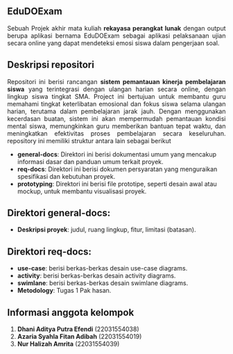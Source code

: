 ## EduDOExam
<p align="justify">
Sebuah Projek akhir mata kuliah <b>rekayasa perangkat lunak</b> dengan output berupa aplikasi bernama EduDOExam sebagai aplikasi pelaksanaan ujian secara online yang dapat mendeteksi emosi siswa dalam pengerjaan soal.

## Deskripsi repositori
<p align="justify">
Repositori ini berisi rancangan <b>sistem pemantauan kinerja pembelajaran siswa</b> yang terintegrasi dengan ulangan harian secara online, dengan lingkup siswa tingkat SMA. Project ini bertujuan untuk membantu guru memahami tingkat keterlibatan emosional dan fokus siswa selama ulangan harian, terutama dalam pembelajaran jarak jauh. Dengan menggunakan kecerdasan buatan, sistem ini akan mempermudah pemantauan kondisi mental siswa, memungkinkan guru memberikan bantuan tepat waktu, dan meningkatkan efektivitas proses pembelajaran secara keseluruhan. repository ini memiliki struktur antara lain sebagai berikut
<ul>
  <li><b>general-docs</b>: Direktori ini berisi dokumentasi umum yang mencakup informasi dasar dan panduan umum terkait proyek.</li>
  <li><b>req-docs</b>: Direktori ini berisi dokumen persyaratan yang menguraikan spesifikasi dan kebutuhan proyek.</li>
  <li><b>prototyping</b>: Direktori ini berisi file prototipe, seperti desain awal atau mockup, untuk membantu visualisasi proyek.</li>
</ul>

## Direktori general-docs:
<ul>
  <li><b>Deskripsi proyek</b>: judul, ruang lingkup, fitur, limitasi (batasan).</li>
</ul>

## Direktori req-docs:
<ul>
  <li><b>use-case</b>: berisi berkas-berkas desain use-case diagrams.</li>
  <li><b>activity</b>: berisi berkas-berkas desain activity diagrams.</li>
  <li><b>swimlane</b>: berisi berkas-berkas desain swimlane diagrams.</li>
  <li><b>Metodology</b>: Tugas 1 Pak hasan.</li>
</ul>

## Informasi anggota kelompok
<ol>
  <li><b>Dhani Aditya Putra Efendi</b> (22031554038)</li>
  <li><b>Azaria Syahla Fitan Adibah</b> (22031554019)</li>
  <li><b>Nur Halizah Amrita</b> (22031554039)</li>
</ol>

